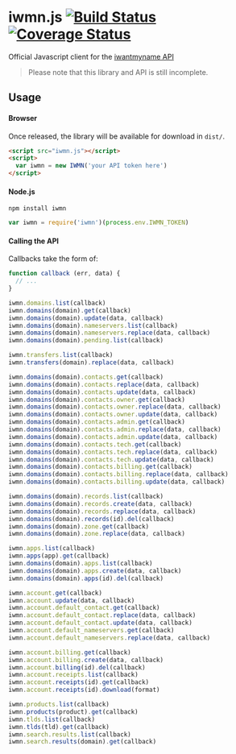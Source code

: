 # iwmn.js [![Build Status](https://travis-ci.org/iwantmyname/iwmn-js.svg?branch=master)](https://travis-ci.org/iwantmyname/iwmn-js) [![Coverage Status](https://img.shields.io/coveralls/iwantmyname/iwmn-js.svg)](https://coveralls.io/r/iwantmyname/iwmn-js)

Official Javascript client for the [iwantmyname API](http://dev.iwantmyname.com/docs/)

> Please note that this library and API is still incomplete.


## Usage

#### Browser

Once released, the library will be available for download in `dist/`.

```html
<script src="iwmn.js"></script>
<script>
  var iwmn = new IWMN('your API token here')
</script>
```

#### Node.js

```
npm install iwmn
```

```js
var iwmn = require('iwmn')(process.env.IWMN_TOKEN)
```

#### Calling the API

Callbacks take the form of:

```js
function callback (err, data) {
  // ...
}
```

```js
iwmn.domains.list(callback)
iwmn.domains(domain).get(callback)
iwmn.domains(domain).update(data, callback)
iwmn.domains(domain).nameservers.list(callback)
iwmn.domains(domain).nameservers.replace(data, callback)
iwmn.domains(domain).pending.list(callback)

iwmn.transfers.list(callback)
iwmn.transfers(domain).replace(data, callback)

iwmn.domains(domain).contacts.get(callback)
iwmn.domains(domain).contacts.replace(data, callback)
iwmn.domains(domain).contacts.update(data, callback)
iwmn.domains(domain).contacts.owner.get(callback)
iwmn.domains(domain).contacts.owner.replace(data, callback)
iwmn.domains(domain).contacts.owner.update(data, callback)
iwmn.domains(domain).contacts.admin.get(callback)
iwmn.domains(domain).contacts.admin.replace(data, callback)
iwmn.domains(domain).contacts.admin.update(data, callback)
iwmn.domains(domain).contacts.tech.get(callback)
iwmn.domains(domain).contacts.tech.replace(data, callback)
iwmn.domains(domain).contacts.tech.update(data, callback)
iwmn.domains(domain).contacts.billing.get(callback)
iwmn.domains(domain).contacts.billing.replace(data, callback)
iwmn.domains(domain).contacts.billing.update(data, callback)

iwmn.domains(domain).records.list(callback)
iwmn.domains(domain).records.create(data, callback)
iwmn.domains(domain).records.replace(data, callback)
iwmn.domains(domain).records(id).del(callback)
iwmn.domains(domain).zone.get(callback)
iwmn.domains(domain).zone.replace(data, callback)

iwmn.apps.list(callback)
iwmn.apps(app).get(callback)
iwmn.domains(domain).apps.list(callback)
iwmn.domains(domain).apps.create(data, callback)
iwmn.domains(domain).apps(id).del(callback)

iwmn.account.get(callback)
iwmn.account.update(data, callback)
iwmn.account.default_contact.get(callback)
iwmn.account.default_contact.replace(data, callback)
iwmn.account.default_contact.update(data, callback)
iwmn.account.default_nameservers.get(callback)
iwmn.account.default_nameservers.replace(data, callback)

iwmn.account.billing.get(callback)
iwmn.account.billing.create(data, callback)
iwmn.account.billing(id).del(callback)
iwmn.account.receipts.list(callback)
iwmn.account.receipts(id).get(callback)
iwmn.account.receipts(id).download(format)

iwmn.products.list(callback)
iwmn.products(product).get(callback)
iwmn.tlds.list(callback)
iwmn.tlds(tld).get(callback)
iwmn.search.results.list(callback)
iwmn.search.results(domain).get(callback)
```
